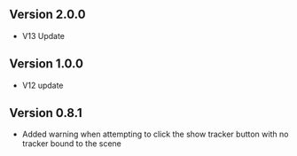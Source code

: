 ## Version 2.0.0
- V13 Update

## Version 1.0.0
- V12 update

## Version 0.8.1
- Added warning when attempting to click the show tracker button with no tracker bound to the scene

